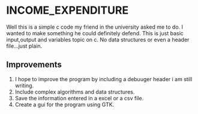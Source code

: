 # INCOME_EXPENDITURE
Well this is a simple c code my friend in the university asked me to do.
I wanted to make something he could definitely defend.
This is just basic input,output and variables topic on c.
No data structures or even a header file...just plain.


## Improvements
1. I hope to improve the program by including a debuuger header i am still writing.
2. Include complex algorithms and data structures.
3. Save the information entered in a excel or a csv file.
4. Create a gui for the program using GTK.
